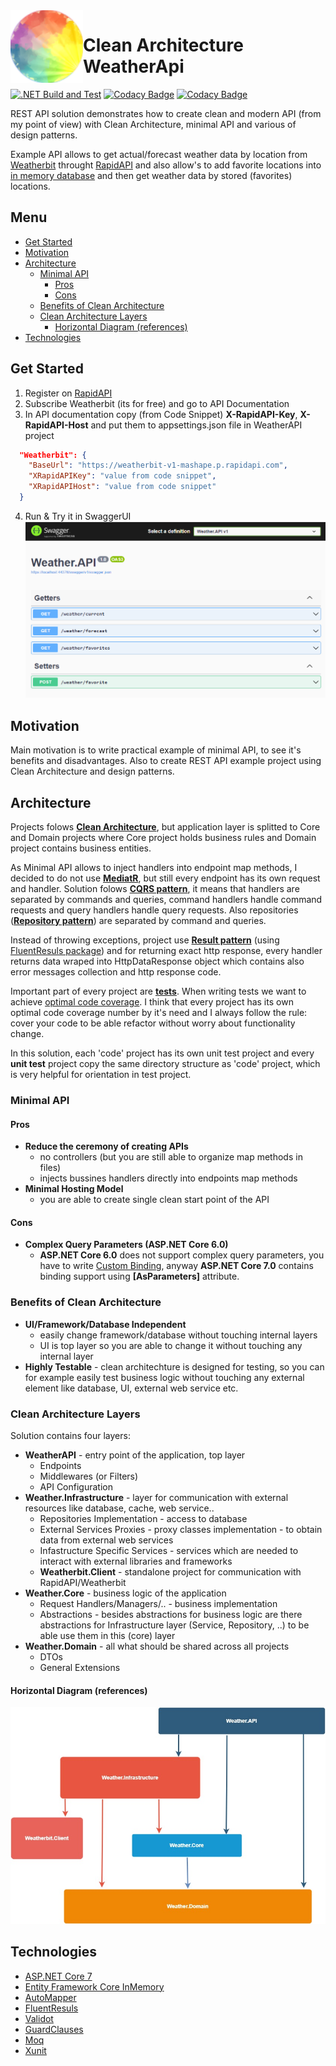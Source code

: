  <img align="left" width="116" height="116" src=".\doc\img\weatherApi_icon.png" />
 
 # Clean Architecture WeatherApi
[![.NET Build and Test](https://github.com/Gramli/WeatherApi/actions/workflows/dotnet.yml/badge.svg)](https://github.com/Gramli/WeatherApi/actions/workflows/dotnet.yml)
[![Codacy Badge](https://app.codacy.com/project/badge/Grade/77a7db482a44489aa5fbe40ca15d3137)](https://www.codacy.com/gh/Gramli/WeatherApi/dashboard?utm_source=github.com&amp;utm_medium=referral&amp;utm_content=Gramli/WeatherApi&amp;utm_campaign=Badge_Grade)
[![Codacy Badge](https://app.codacy.com/project/badge/Coverage/77a7db482a44489aa5fbe40ca15d3137)](https://www.codacy.com/gh/Gramli/WeatherApi/dashboard?utm_source=github.com&utm_medium=referral&utm_content=Gramli/WeatherApi&utm_campaign=Badge_Coverage)

REST API solution demonstrates how to create clean and modern API (from my point of view) with Clean Architecture, minimal API and various of design patterns.  

Example API allows to get actual/forecast weather data by location from [Weatherbit](https://www.weatherbit.io/) throught [RapidAPI](https://rapidapi.com) and also allow's to add favorite locations into [in memory database](https://learn.microsoft.com/en-us/ef/core/providers/in-memory/?tabs=dotnet-core-cli) and then get weather data by stored (favorites) locations.

## Menu
* [Get Started](#get-started)
* [Motivation](#motivation)
* [Architecture](#architecture)
	* [Minimal API](#minimal-api)
		* [Pros](#pros)
		* [Cons](#cons)
	* [Benefits of Clean Architecture](#benefits-of-clean-architecture)
	* [Clean Architecture Layers](#clean-architecture-layers)
		* [Horizontal Diagram (references)](#horizontal-diagram-references)
* [Technologies](#technologies)


## Get Started
1. Register on [RapidAPI](https://rapidapi.com)
2. Subscribe Weatherbit (its for free) and go to API Documentation
3. In API documentation copy (from Code Snippet) **X-RapidAPI-Key**, **X-RapidAPI-Host** and put them to appsettings.json file in WeatherAPI project
```json
  "Weatherbit": {
    "BaseUrl": "https://weatherbit-v1-mashape.p.rapidapi.com",
    "XRapidAPIKey": "value from code snippet",
    "XRapidAPIHost": "value from code snippet"
  }
```
4. Run & Try it in SwaggerUI
![SwaggerUI](./doc/img/swagger.PNG)

## Motivation
Main motivation is to write practical example of minimal API, to see it's benefits and disadvantages. Also to create REST API example project using Clean Architecture and design patterns.
## Architecture

Projects folows **[Clean Architecture](https://learn.microsoft.com/en-us/dotnet/architecture/modern-web-apps-azure/common-web-application-architectures#clean-architecture)**, but application layer is splitted to Core and Domain projects where Core project holds business rules and Domain project contains business entities.

As Minimal API allows to inject handlers into endpoint map methods, I decided to do not use **[MediatR](https://github.com/jbogard/MediatR)**, but still every endpoint has its own request and handler. Solution folows **[CQRS pattern](https://learn.microsoft.com/en-us/azure/architecture/patterns/cqrs)**, it means that handlers are separated by commands and queries, command handlers handle command requests and query handlers handle query requests. Also repositories (**[Repository pattern](https://learn.microsoft.com/en-us/aspnet/mvc/overview/older-versions/getting-started-with-ef-5-using-mvc-4/implementing-the-repository-and-unit-of-work-patterns-in-an-asp-net-mvc-application)**) are separated by command and queries.

Instead of throwing exceptions, project use **[Result pattern](https://www.forevolve.com/en/articles/2018/03/19/operation-result/)** (using [FluentResuls package](https://github.com/altmann/FluentResults)) and for returning exact http response, every handler returns data wraped into HttpDataResponse object which contains also error messages collection and http response code.

Important part of every project are **[tests](https://github.com/Gramli/WeatherApi/tree/main/src/Tests)**. When writing tests we want to achieve [optimal code coverage](https://stackoverflow.com/questions/90002/what-is-a-reasonable-code-coverage-for-unit-tests-and-why). I think that every project has its own optimal code coverage number by it's need and I always follow the rule: cover your code to be able refactor without worry about functionality change.

In this solution, each 'code' project has its own unit test project and every **unit test** project copy the same directory structure as 'code' project, which is very helpful for orientation in test project.

### Minimal API
#### Pros
- **Reduce the ceremony of creating APIs**
	- no controllers (but you are still able to organize map methods in files)
	- injects bussines handlers directly into endpoints map methods
- **Minimal Hosting Model**
	- you are able to create single clean start point of the API
#### Cons
- **Complex Query Parameters (ASP.NET Core 6.0)**
	- **ASP.NET Core 6.0** does not support complex query parameters, you have to write [Custom Binding](https://learn.microsoft.com/en-us/aspnet/core/fundamentals/minimal-apis?view=aspnetcore-6.0#custom-binding), anyway **ASP.NET Core 7.0** contains binding support using **[AsParameters]** attribute.
### Benefits of Clean Architecture
- **UI/Framework/Database Independent** 
	- easily change framework/database without touching internal layers
	- UI is top layer so you are able to change it without touching any internal layer
- **Highly Testable** - clean architechture is designed for testing, so you can for example easily test business logic without touching any external element like database, UI, external web service etc.

### Clean Architecture Layers

Solution contains four layers: 
* **WeatherAPI** - entry point of the application, top layer
	*  Endpoints
	*  Middlewares (or Filters)
	*  API Configuration
* **Weather.Infrastructure** - layer for communication with external resources like database, cache, web service.. 
	*  Repositories Implementation - access to database
	*  External Services Proxies - proxy classes implementation - to obtain data from external web services
	*  Infastructure Specific Services - services which are needed to interact with external libraries and frameworks
	* **Weatherbit.Client** - standalone project for communication with RapidAPI/Weatherbit
* **Weather.Core** - business logic of the application
	*  Request Handlers/Managers/.. - business implementation
	*  Abstractions - besides abstractions for business logic are there abstractions for Infrastructure layer (Service, Repository, ..) to be able use them in this (core) layer
* **Weather.Domain** - all what should be shared across all projects
	* DTOs
	* General Extensions

#### Horizontal Diagram (references)
![Project Clean Architecture Diagram](./doc/img/cleanArchitecture.jpg)

## Technologies
* [ASP.NET Core 7](https://learn.microsoft.com/en-us/aspnet/core/introduction-to-aspnet-core?view=aspnetcore-7.0)
* [Entity Framework Core InMemory](https://learn.microsoft.com/en-us/ef/core/providers/in-memory/?tabs=dotnet-core-cli)
* [AutoMapper](https://github.com/AutoMapper/AutoMapper)
* [FluentResuls](https://github.com/altmann/FluentResults)
* [Validot](https://github.com/bartoszlenar/Validot)
* [GuardClauses](https://github.com/ardalis/GuardClauses)
* [Moq](https://github.com/moq/moq4)
* [Xunit](https://github.com/xunit/xunit)




